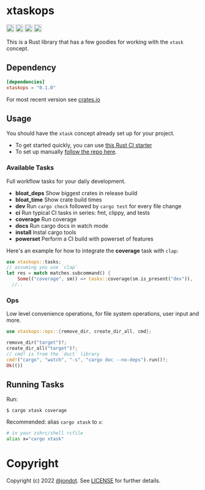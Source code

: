 xtaskops
========

[<img alt="github" src="https://img.shields.io/badge/github-jondot/xtaskops-8dagcb?style=for-the-badge&labelColor=555555&logo=github" height="20">](https://github.com/jondot/xtaskops)
[<img alt="crates.io" src="https://img.shields.io/crates/v/xtaskops.svg?style=for-the-badge&color=fc8d62&logo=rust" height="20">](https://crates.io/crates/xtaskops)
[<img alt="docs.rs" src="https://img.shields.io/badge/docs.rs-xtaskops-66c2a5?style=for-the-badge&labelColor=555555&logo=docs.rs" height="20">](https://docs.rs/xtaskops)
[<img alt="build status" src="https://img.shields.io/github/workflow/status/jondot/xtaskops/Build/master?style=for-the-badge" height="20">](https://github.com/jondot/xtaskops/actions?query=branch%3Amaster)

This is a Rust library that has a few goodies for working with the `xtask` concept.

## Dependency

```toml
[dependencies]
xtaskops = "0.1.0"
```

For most recent version see [crates.io](https://crates.io/crates/xtaskops)


## Usage

You should have the `xtask` concept already set up for your project. 

* To get started quickly, you can use [this Rust CI starter](https://github.com/rusty-ferris-club/rust-starter)
* To set up manually [follow the repo here](https://github.com/matklad/cargo-xtask/tree/master/examples/hello-world).

### Available Tasks

Full workflow tasks for your daily development.

* **bloat_deps**	Show biggest crates in release build
* **bloat_time**	Show crate build times
* **dev**	Run `cargo check` followed by `cargo test` for every file change
* **ci**	Run typical CI tasks in series: fmt, clippy, and tests
* **coverage**	Run coverage
* **docs**	Run cargo docs in watch mode
* **install**	Instal cargo tools
* **powerset**	Perform a CI build with powerset of features

Here's an example for how to integrate the **coverage** task with `clap`:

```rust
use xtaskops::tasks;
// assuming you use `clap`
let res = match matches.subcommand() {
    Some(("coverage", sm)) => tasks::coverage(sm.is_present("dev")),
  //..
```


### Ops

Low level convenience operations, for file system operations, user input and more.

```rust
use xtaskops::ops::{remove_dir, create_dir_all, cmd};

remove_dir("target")?;
create_dir_all("target")?;
// cmd! is from the `duct` library
cmd!("cargo", "watch", "-s", "cargo doc --no-deps").run()?;
Ok(())
```

## Running Tasks

Run:

```
$ cargo xtask coverage
```

Recommended: alias `cargo xtask` to `x`:

```bash
# in your zshrc/shell rcfile
alias x="cargo xtask"
```

# Copyright

Copyright (c) 2022 [@jondot](http://twitter.com/jondot). See [LICENSE](LICENSE.txt) for further details.
